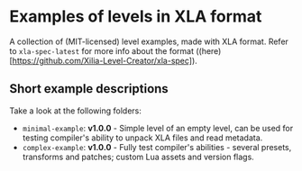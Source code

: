 # Examples of levels in XLA format

A collection of (MIT-licensed) level examples, made with XLA format.
Refer to `xla-spec-latest` for more info about the format
((here)[https://github.com/Xilia-Level-Creator/xla-spec]).

## Short example descriptions

Take a look at the following folders:
 - `minimal-example`: **v1.0.0** -  Simple level of an empty level, can be used
   for testing compiler's ability to unpack XLA files and read metadata.
 - `complex-example`: **v1.0.0** - Fully test compiler's abilities - several
   presets, transforms and patches; custom Lua assets and version flags.
